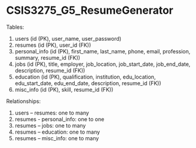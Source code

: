 # CSIS3275_G5_ResumeGenerator

Tables:
1. users (id (PK), user_name, user_password)
2. resumes (id (PK), user_id (FK))
3. personal_info (id (PK), first_name, last_name, phone, email, profession, summary, resume_id (FK))
4. jobs (id (PK), title, employer, job_location, job_start_date, job_end_date, description, resume_id (FK))
5. education (id (PK), qualification, institution, edu_location, edu_start_date, edu_end_date, description, resume_id (FK))
6. misc_info (id (PK), skill, resume_id (FK))

Relationships:
1. users – resumes: one to many
1. resumes - personal_info: one to one
2. resumes – jobs: one to many
3. resumes – education: one to many
4. resumes – misc_info: one to many